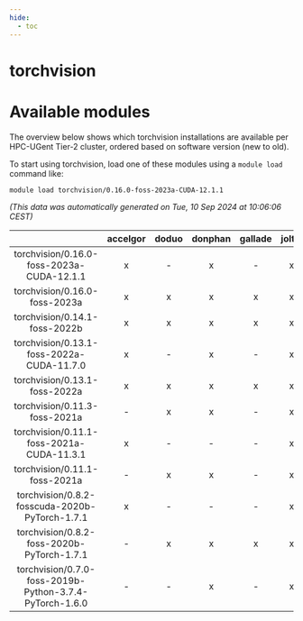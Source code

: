 ```yaml
---
hide:
  - toc
---
```


torchvision
===========

# Available modules


The overview below shows which torchvision installations are available per HPC-UGent Tier-2 cluster, ordered based on software version (new to old).

To start using torchvision, load one of these modules using a `module load` command like:

```shell
module load torchvision/0.16.0-foss-2023a-CUDA-12.1.1
```

*(This data was automatically generated on Tue, 10 Sep 2024 at 10:06:06 CEST)*  

| |accelgor|doduo|donphan|gallade|joltik|shinx|skitty|
| :---: | :---: | :---: | :---: | :---: | :---: | :---: | :---: |
|torchvision/0.16.0-foss-2023a-CUDA-12.1.1|x|-|x|-|x|-|-|
|torchvision/0.16.0-foss-2023a|x|x|x|x|x|x|x|
|torchvision/0.14.1-foss-2022b|x|x|x|x|x|-|x|
|torchvision/0.13.1-foss-2022a-CUDA-11.7.0|x|-|x|-|x|-|-|
|torchvision/0.13.1-foss-2022a|x|x|x|x|x|x|x|
|torchvision/0.11.3-foss-2021a|-|x|x|-|x|-|x|
|torchvision/0.11.1-foss-2021a-CUDA-11.3.1|x|-|-|-|x|-|-|
|torchvision/0.11.1-foss-2021a|-|x|x|-|x|-|x|
|torchvision/0.8.2-fosscuda-2020b-PyTorch-1.7.1|x|-|-|-|x|-|-|
|torchvision/0.8.2-foss-2020b-PyTorch-1.7.1|-|x|x|x|x|-|x|
|torchvision/0.7.0-foss-2019b-Python-3.7.4-PyTorch-1.6.0|-|-|x|-|x|-|x|
